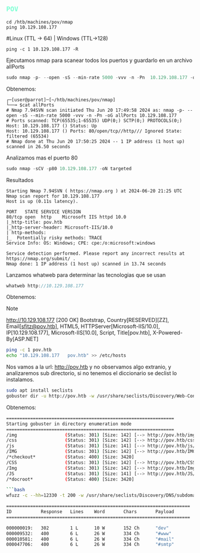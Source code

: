 ## <code style="color : Aquamarine">POV</code>

<style>
    .codenobutton button {
        display: none;
}
</style>

```shell
cd /htb/machines/pov/nmap
ping 10.129.108.177

```
#Linux (TTL -> 64) | Windows (TTL->128)

```shell
ping -c 1 10.129.108.177 -R   
```

Ejecutamos nmap para scanear todos los puertos y guardarlo en un archivo allPorts

```javascript
sudo nmap -p- --open -sS --min-rate 5000 -vvv -n -Pn  10.129.108.177 -oG allPorts
```

Obtenemos:

```codenobutton
┌─[user@parrot]─[~/htb/machines/pov/nmap]
└──╼ $cat allPorts 
# Nmap 7.94SVN scan initiated Thu Jun 20 17:49:58 2024 as: nmap -p- --open -sS --min-rate 5000 -vvv -n -Pn -oG allPorts 10.129.108.177
# Ports scanned: TCP(65535;1-65535) UDP(0;) SCTP(0;) PROTOCOLS(0;)
Host: 10.129.108.177 ()	Status: Up
Host: 10.129.108.177 ()	Ports: 80/open/tcp//http///	Ignored State: filtered (65534)
# Nmap done at Thu Jun 20 17:50:25 2024 -- 1 IP address (1 host up) scanned in 26.50 seconds
```
Analizamos mas el puerto 80
```javascript
sudo nmap -sCV -p80 10.129.108.177 -oN targeted
```
Resultados
```
Starting Nmap 7.94SVN ( https://nmap.org ) at 2024-06-20 21:25 UTC
Nmap scan report for 10.129.108.177
Host is up (0.11s latency).

PORT   STATE SERVICE VERSION
80/tcp open  http    Microsoft IIS httpd 10.0
|_http-title: pov.htb
|_http-server-header: Microsoft-IIS/10.0
| http-methods: 
|_  Potentially risky methods: TRACE
Service Info: OS: Windows; CPE: cpe:/o:microsoft:windows

Service detection performed. Please report any incorrect results at https://nmap.org/submit/ .
Nmap done: 1 IP address (1 host up) scanned in 13.74 seconds
```
Lanzamos whatweb para determinar las tecnologias que se usan
```javascript
whatweb http://10.129.108.177
```
Obtenemos:
> [!NOTE]
> http://10.129.108.177 [200 OK] Bootstrap, Country[RESERVED][ZZ], Email[sfitz@pov.htb], HTML5, HTTPServer[Microsoft-IIS/10.0], IP[10.129.108.177], Microsoft-IIS[10.0], Script, Title[pov.htb], X-Powered-By[ASP.NET]

```bash
ping -c 1 pov.htb
echo "10.129.108.177   pov.htb" >> /etc/hosts

```
Nos vamos a la url: http://pov.htb y no observamos algo extranio, y analizaremos sub directorio, si no tenemos el diccionario se declist lo instalamos.
```bash
sudo apt install seclists
gobuster dir -u http://pov.htb -w /usr/share/seclists/Discovery/Web-Content/directory-list-2.3-medium.txt -t 200 --no-error
```
Obtenemos:

```bash
===============================================================
Starting gobuster in directory enumeration mode
===============================================================
/img                  (Status: 301) [Size: 142] [--> http://pov.htb/img/]
/css                  (Status: 301) [Size: 142] [--> http://pov.htb/css/]
/js                   (Status: 301) [Size: 141] [--> http://pov.htb/js/]
/IMG                  (Status: 301) [Size: 142] [--> http://pov.htb/IMG/]
/*checkout*           (Status: 400) [Size: 3420]
/CSS                  (Status: 301) [Size: 142] [--> http://pov.htb/CSS/]
/Img                  (Status: 301) [Size: 142] [--> http://pov.htb/Img/]
/JS                   (Status: 301) [Size: 141] [--> http://pov.htb/JS/]
/*docroot*            (Status: 400) [Size: 3420]

```bash
wfuzz -c --hh=12330 -t 200 -w /usr/share/seclists/Discovery/DNS/subdomains-top1million-110000.txt -H "Host: FUZZ.pov.htb" http://pov.htb

```
```bash
=====================================================================
ID           Response   Lines    Word       Chars       Payload
=====================================================================

000000019:   302        1 L      10 W       152 Ch      "dev"                                                               
000009532:   400        6 L      26 W       334 Ch      "#www"                                                              
000010581:   400        6 L      26 W       334 Ch      "#mail"                                                             
000047706:   400        6 L      26 W       334 Ch      "#smtp" 
```
```
```
```
```
```
```
